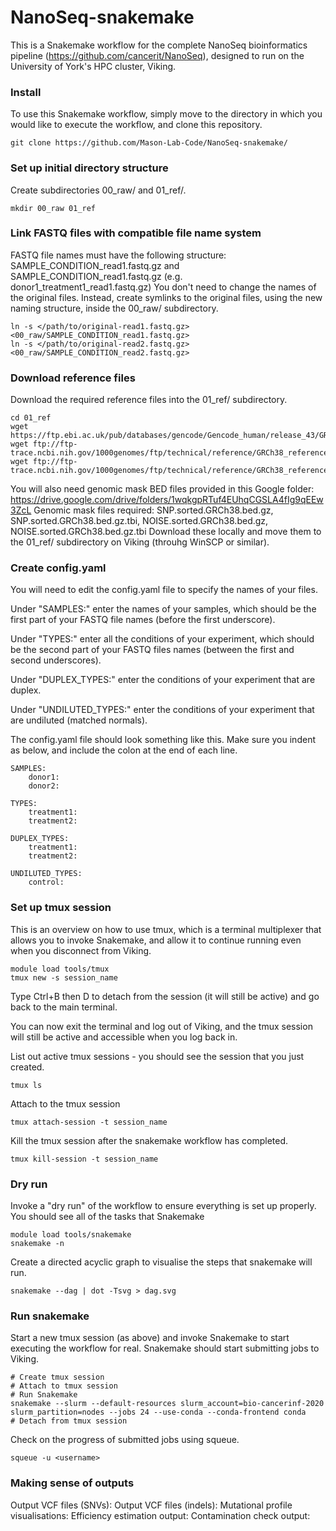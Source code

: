 # NanoSeq-snakemake

This is a Snakemake workflow for the complete NanoSeq bioinformatics pipeline (https://github.com/cancerit/NanoSeq), designed to run on the University of York's HPC cluster, Viking. 

### Install

To use this Snakemake workflow, simply move to the directory in which you would like to execute the workflow, and clone this repository.  
```
git clone https://github.com/Mason-Lab-Code/NanoSeq-snakemake/
```

### Set up initial directory structure

Create subdirectories 00_raw/ and 01_ref/. 
```
mkdir 00_raw 01_ref
```
### Link FASTQ files with compatible file name system

FASTQ file names must have the following structure: SAMPLE_CONDITION_read1.fastq.gz and SAMPLE_CONDITION_read1.fastq.gz (e.g. donor1_treatment1_read1.fastq.gz)
You don't need to change the names of the original files. Instead, create symlinks to the original files, using the new naming structure, inside the 00_raw/ subdirectory. 
```
ln -s </path/to/original-read1.fastq.gz> <00_raw/SAMPLE_CONDITION_read1.fastq.gz>
ln -s </path/to/original-read2.fastq.gz> <00_raw/SAMPLE_CONDITION_read2.fastq.gz>
```

### Download reference files

Download the required reference files into the 01_ref/ subdirectory. 

```
cd 01_ref
wget https://ftp.ebi.ac.uk/pub/databases/gencode/Gencode_human/release_43/GRCh38.primary_assembly.genome.fa.gz
wget ftp://ftp-trace.ncbi.nih.gov/1000genomes/ftp/technical/reference/GRCh38_reference_genome/GRCh38_full_analysis_set_plus_decoy_hla.fa
wget ftp://ftp-trace.ncbi.nih.gov/1000genomes/ftp/technical/reference/GRCh38_reference_genome/GRCh38_full_analysis_set_plus_decoy_hla.fa.fai
```
You will also need genomic mask BED files provided in this Google folder: https://drive.google.com/drive/folders/1wqkgpRTuf4EUhqCGSLA4fIg9qEEw3ZcL
Genomic mask files required: SNP.sorted.GRCh38.bed.gz, SNP.sorted.GRCh38.bed.gz.tbi, NOISE.sorted.GRCh38.bed.gz, NOISE.sorted.GRCh38.bed.gz.tbi
Download these locally and move them to the 01_ref/ subdirectory on Viking (throuhg WinSCP or similar). 

### Create config.yaml

You will need to edit the config.yaml file to specify the names of your files. 

Under "SAMPLES:" enter the names of your samples, which should be the first part of your FASTQ file names (before the first underscore). 

Under "TYPES:" enter all the conditions of your experiment, which should be the second part of your FASTQ files names (between the first and second underscores). 

Under "DUPLEX_TYPES:" enter the conditions of your experiment that are duplex. 

Under "UNDILUTED_TYPES:" enter the conditions of your experiment that are undiluted (matched normals). 

The config.yaml file should look something like this. Make sure you indent as below, and include the colon at the end of each line. 

```
SAMPLES:
    donor1:
    donor2:

TYPES:
    treatment1:
    treatment2:

DUPLEX_TYPES:
    treatment1:
    treatment2:

UNDILUTED_TYPES:
    control:
```

### Set up tmux session

This is an overview on how to use tmux, which is a terminal multiplexer that allows you to invoke Snakemake, and allow it to continue running even when you disconnect from Viking. 

```
module load tools/tmux
tmux new -s session_name
```
Type Ctrl+B then D to detach from the session (it will still be active) and go back to the main terminal. 

You can now exit the terminal and log out of Viking, and the tmux session will still be active and accessible when you log back in. 

List out active tmux sessions - you should see the session that you just created. 
```
tmux ls
```
Attach to the tmux session 
```
tmux attach-session -t session_name
```
Kill the tmux session after the snakemake workflow has completed. 
```
tmux kill-session -t session_name
```
### Dry run 

Invoke a "dry run" of the workflow to ensure everything is set up properly. You should see all of the tasks that Snakemake 
```
module load tools/snakemake
snakemake -n
```
Create a directed acyclic graph to visualise the steps that snakemake will run. 
```
snakemake --dag | dot -Tsvg > dag.svg
```

### Run snakemake 

Start a new tmux session (as above) and invoke Snakemake to start executing the workflow for real. Snakemake should start submitting jobs to Viking. 

```
# Create tmux session
# Attach to tmux session
# Run Snakemake
snakemake --slurm --default-resources slurm_account=bio-cancerinf-2020 slurm_partition=nodes --jobs 24 --use-conda --conda-frontend conda
# Detach from tmux session
```
Check on the progress of submitted jobs using squeue. 
```
squeue -u <username>
```

### Making sense of outputs

Output VCF files (SNVs):
Output VCF files (indels): 
Mutational profile visualisations: 
Efficiency estimation output: 
Contamination check output: 

